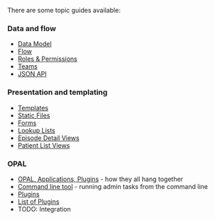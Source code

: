 There are some topic guides available: 

### Data and flow
* [Data Model](datamodel.md)
* [Flow](flow.md)
* [Roles & Permissions](roles_and_permissions.md)
* [Teams](teams.md)
* [JSON API](json_api.md)

### Presentation and templating
* [Templates](templates.md)
* [Static Files](static_files.md) 
* [Forms](forms.md)
* [Lookup Lists](lookup_lists.md)
* [Episode Detail Views](episode_detail_views.md)
* [Patient List Views](list_views.md)

### OPAL 
* [OPAL, Applications, Plugins](components_overview.md) - how they all hang together
* [Command line tool](command_line_tool.md) - running admin tasks from the command line
* [Plugins](plugins.md)
* [List of Plugins](plugins_list.md)
* TODO: Integration
